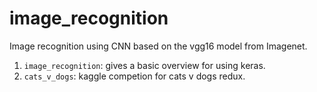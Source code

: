 # image_recognition
Image recognition using CNN based on the vgg16 model from Imagenet.
  1. ```image_recognition```: gives a basic overview for using keras.
  2. ```cats_v_dogs```: kaggle competion for cats v dogs redux.
